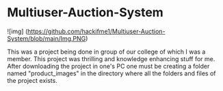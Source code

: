 # Multiuser-Auction-System
![img] (https://github.com/hackifme1/Multiuser-Auction-System/blob/main/Img.PNG)

This was a project being done in group of our college of which I was a member. This project was thrilling and knowledge enhancing stuff for me.
After downloading the project in one's PC one must be creating a folder named "product_images" in the directory where all the folders and files of the project exists.
